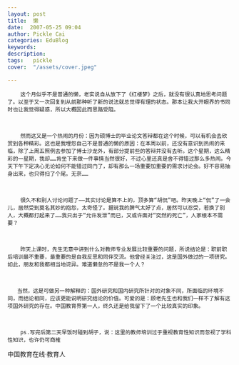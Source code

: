 ```yaml
---
layout: post  
title:  懒  
date:  2007-05-25 09:04  
author: Pickle Cai  
categories: EduBlog  
keywords: 
description:   
tags:	pickle   
cover:  "/assets/cover.jpeg"  

---  
```

    
        这个月似乎不是普通的懒，老实说自从放下了《红楼梦》之后，就没有很认真地思考问题了。以至于又一次回复到从前那种听了新的说法就总觉得有理的状态。那本让我大开眼界的书同时也让我觉得疑惑，所以大概因此而思路受阻。



        然而这又是一个热闹的月份：因为硕博士的毕业论文答辩都在这个时候，可以有机会去欣赏到各种精彩。这也是我埋怨自己不是普通的懒的原因：在本周以前，还没有意识到热闹的来临，除了上周五照例去参加了博士沙龙外，有部分提前些的答辩并没有去听。这个星期，这么精彩的一星期，我却……肯坐下来做一件事情当然很好，不过心里还真是舍不得错过那么多热闹。今天下午下定决心无论如何不能错过同门了，却有那么一场重要加重要的需求讨论会。好不容易抽身出来，也只得扫了个尾。无奈……



        很久不和别人讨论问题了——其实讨论是算不上的，顶多算“胡侃”吧。昨天晚上“侃”了一会儿，居然受到莫名其妙的抱怨，太奇怪了。据说我的脾气太好了点，居然可以忍受，若换了别人，大概都打起来了……我只出于“允许发泄”而已，又或许面对“突然的死亡”，人家根本不需要？



        昨天上课时，先生无意中讲到什么对教师专业发展比较重要的问题，所说结论是：职前职后培训最不重要，最重要的是自我反思和同伴交流。他曾经关注过，这是国外做过的一项研究。如此，朋友和我都相当地诧异。难道懒怠的不是我一个人？



       当然，这是可做另一种解释的：国外研究和国内研究所针对的对象不同，所面临的环境不同，而结论相同，应该更能说明研究结论的价值。可爱的是：顾老先生也和我们一样不了解有这项国外研究的存在。中国教育界第一人，终久还是给我留下了一个比较真实的印象。



        ps.写完后第二天早饭时碰到胡子，说：这里的教师培训过于重视教育性知识而忽视了学科性知识，也许仍可商榷



		    
 中国教育在线·教育人

